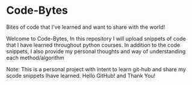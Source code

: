 # Code-Bytes
Bites of code that I've learned and want to share with the world!

Welcome to Code-Bytes,
In this repository I will upload snippets of code that I have learned throughout python courses.
In addition to the code snippets, I also provide my personal thoughts and way of understanding each method/algorithm

Note: This is a personal project with intent to learn git-hub and share my scode snippets Ihave learned. Hello GitHub! and Thank You!
